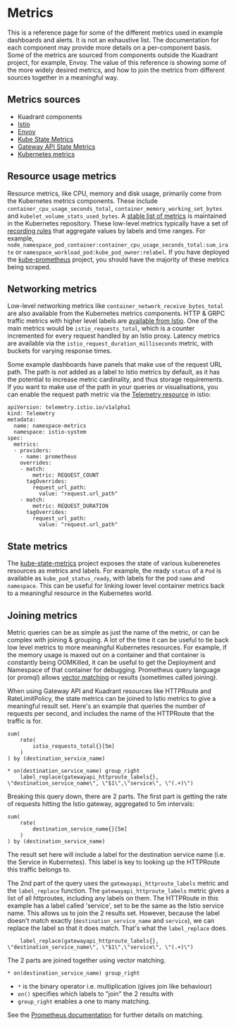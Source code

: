 # Metrics

This is a reference page for some of the different metrics used in example
dashboards and alerts. It is not an exhaustive list. The documentation for each
component may provide more details on a per-component basis. Some of the metrics
are sourced from components outside the Kuadrant project, for example, Envoy.
The value of this reference is showing some of the more widely desired metrics,
and how to join the metrics from different sources together in a meaningful way.

## Metrics sources

* Kuadrant components
* [Istio](https://istio.io/latest/docs/reference/config/metrics/)
* [Envoy](https://www.envoyproxy.io/docs/envoy/latest/operations/admin.html#get--stats)
* [Kube State Metrics](https://github.com/kubernetes/kube-state-metrics)
* [Gateway API State Metrics](https://github.com/Kuadrant/gateway-api-state-metrics)
* [Kubernetes metrics](https://kubernetes.io/docs/concepts/cluster-administration/system-metrics/#metrics-in-kubernetes)

## Resource usage metrics

Resource metrics, like CPU, memory and disk usage, primarily come from the Kubernetes
metrics components. These include `container_cpu_usage_seconds_total`, `container_memory_working_set_bytes`
and `kubelet_volume_stats_used_bytes`. A [stable list of metrics](https://github.com/kubernetes/kubernetes/blob/master/test/instrumentation/testdata/stable-metrics-list.yaml) is maintained in
the Kubernetes repository. These low-level metrics typically have a set of
[recording rules](https://prometheus.io/docs/practices/rules/#aggregation) that
aggregate values by labels and time ranges.
For example, `node_namespace_pod_container:container_cpu_usage_seconds_total:sum_irate` or `namespace_workload_pod:kube_pod_owner:relabel`.
If you have deployed the [kube-prometheus](https://github.com/prometheus-operator/kube-) project, you should have the majority of 
these metrics being scraped.

## Networking metrics

Low-level networking metrics like `container_network_receive_bytes_total` are also
available from the Kubernetes metrics components.
HTTP & GRPC traffic metrics with higher level labels are [available from Istio](https://istio.io/latest/docs/reference/config/metrics/).
One of the main metrics would be `istio_requests_total`, which is a counter incremented for every request handled by an Istio proxy.
Latency metrics are available via the `istio_request_duration_milliseconds` metric, with buckets for varying response times.

Some example dashboards have panels that make use of the request URL path.
The path is *not* added as a label to Istio metrics by default, as it has the potential
to increase metric cardinality, and thus storage requirements.
If you want to make use of the path in your queries or visualisations, you can enable
the request path metric via the [Telemetry resource](https://istio.io/latest/docs/reference/config/telemetry/#MetricSelector-IstioMetric) in istio:

```
apiVersion: telemetry.istio.io/v1alpha1
kind: Telemetry
metadata:
  name: namespace-metrics
  namespace: istio-system
spec:
  metrics:
  - providers:
    - name: prometheus
    overrides:
    - match:
        metric: REQUEST_COUNT
      tagOverrides:
        request_url_path:
          value: "request.url_path"
    - match:      
        metric: REQUEST_DURATION
      tagOverrides:
        request_url_path:
          value: "request.url_path"
```

## State metrics

The [kube-state-metrics](https://github.com/kubernetes/kube-state-metrics/tree/main/docs#default-resources)
project exposes the state of various kuberenetes resources
as metrics and labels. For example, the ready `status` of a `Pod` is available as
`kube_pod_status_ready`, with labels for the pod `name` and `namespace`. This can
be useful for linking lower level container metrics back to a meaningful resource
in the Kubernetes world.

## Joining metrics

Metric queries can be as simple as just the name of the metric, or can be complex
with joining & grouping. A lot of the time it can be useful to tie back low level
metrics to more meaningful Kubernetes resources. For example, if the memory usage
is maxed out on a container and that container is constantly being OOMKilled, it
can be useful to get the Deployment and Namespace of that container for debugging.
Prometheus query language (or promql) allows [vector matching](https://prometheus.io/docs/prometheus/latest/querying/operators/#vector-matching)
or results (sometimes called joining).

When using Gateway API and Kuadrant resources like HTTPRoute and RateLimitPolicy,
the state metrics can be joined to Istio metrics to give a meaningful result set.
Here's an example that queries the number of requests per second, and includes
the name of the HTTPRoute that the traffic is for.

```promql
sum(
    rate(
        istio_requests_total{}[5m]
    )
) by (destination_service_name)

* on(destination_service_name) group_right 
    label_replace(gatewayapi_httproute_labels{}, \"destination_service_name\", \"$1\",\"service\", \"(.+)\")
```

Breaking this query down, there are 2 parts.
The first part is getting the rate of requests hitting the Istio gateway, aggregated
to 5m intervals:

```promql
sum(
    rate(
        destination_service_name{}[5m]
    )
) by (destination_service_name)
```

The result set here will include a label for the destination service name (i.e.
the Service in Kubernetes). This label is key to looking up the HTTPRoute this
traffic belongs to.

The 2nd part of the query uses the `gatewayapi_httproute_labels` metric and the
`label_replace` function. The `gatewayapi_httproute_labels` metric gives a list
of all httproutes, including any labels on them. The HTTPRoute in this example
has a label called 'service', set to be the same as the Istio service name.
This allows us to join the 2 results set.
However, because the label doesn't match exactly (`destination_service_name` and `service`),
we can replace the label so that it does match. That's what the `label_replace`
does.

```promql
    label_replace(gatewayapi_httproute_labels{}, \"destination_service_name\", \"$1\",\"service\", \"(.+)\")
```

The 2 parts are joined together using vector matching.

```promql
* on(destination_service_name) group_right 
```

* `*` is the binary operator i.e. multiplication (gives join like behaviour)
* `on()` specifies which labels to "join" the 2 results with
* `group_right` enables a one to many matching.

See the [Prometheus documentation](https://prometheus.io/docs/prometheus/latest/querying/operators/#vector-matching) for further details on matching.
